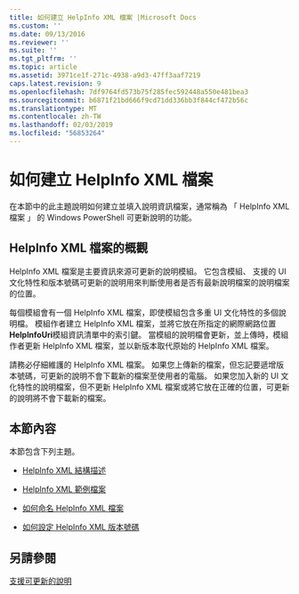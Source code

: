 ```yaml
---
title: 如何建立 HelpInfo XML 檔案 |Microsoft Docs
ms.custom: ''
ms.date: 09/13/2016
ms.reviewer: ''
ms.suite: ''
ms.tgt_pltfrm: ''
ms.topic: article
ms.assetid: 3971ce1f-271c-4938-a9d3-47ff3aaf7219
caps.latest.revision: 9
ms.openlocfilehash: 7df9764fd573b75f285fec592448a550e481bea3
ms.sourcegitcommit: b6871f21bd666f9cd71dd336bb3f844cf472b56c
ms.translationtype: MT
ms.contentlocale: zh-TW
ms.lasthandoff: 02/03/2019
ms.locfileid: "56853264"
---
```

# <a name="how-to-create-a-helpinfo-xml-file"></a>如何建立 HelpInfo XML 檔案

在本節中的此主題說明如何建立並填入說明資訊檔案，通常稱為 「 HelpInfo XML 檔案 」 的 Windows PowerShell 可更新說明的功能。

## <a name="helpinfo-xml-file-overview"></a>HelpInfo XML 檔案的概觀

HelpInfo XML 檔案是主要資訊來源可更新的說明模組。 它包含模組、 支援的 UI 文化特性和版本號碼可更新的說明用來判斷使用者是否有最新說明檔案的說明檔案的位置。

每個模組會有一個 HelpInfo XML 檔案，即使模組包含多重 UI 文化特性的多個說明檔。 模組作者建立 HelpInfo XML 檔案，並將它放在所指定的網際網路位置**HelpInfoUri**模組資訊清單中的索引鍵。 當模組的說明檔會更新，並上傳時，模組作者更新 HelpInfo XML 檔案，並以新版本取代原始的 HelpInfo XML 檔案。

請務必仔細維護的 HelpInfo XML 檔案。 如果您上傳新的檔案，但忘記要遞增版本號碼，可更新的說明不會下載新的檔案至使用者的電腦。 如果您加入新的 UI 文化特性的說明檔案，但不更新 HelpInfo XML 檔案或將它放在正確的位置，可更新的說明將不會下載新的檔案。

## <a name="in-this-section"></a>本節內容

本節包含下列主題。

- [HelpInfo XML 結構描述](./helpinfo-xml-schema.md)

- [HelpInfo XML 範例檔案](./helpinfo-xml-sample-file.md)

- [如何命名 HelpInfo XML 檔案](./how-to-name-a-helpinfo-xml-file.md)

- [如何設定 HelpInfo XML 版本號碼](./how-to-set-helpinfo-xml-version-numbers.md)

## <a name="see-also"></a>另請參閱

[支援可更新的說明](./supporting-updatable-help.md)